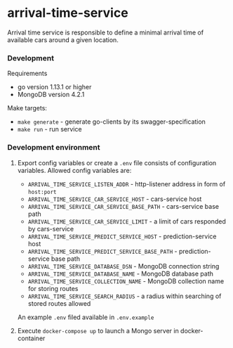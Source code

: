 # arrival-time-service
Arrival time service is responsible to define a minimal arrival time of available cars around a given location.

### Development
Requirements
* go version 1.13.1 or higher
* MongoDB version 4.2.1

Make targets:
* `make generate` - generate go-clients by its swagger-specification
* `make run` - run service

### Development environment
1. Export config variables or create a `.env` file consists of configuration variables. Allowed config variables are:
    * `ARRIVAL_TIME_SERVICE_LISTEN_ADDR` - http-listener address in form of `host:port`
    * `ARRIVAL_TIME_SERVICE_CAR_SERVICE_HOST` - cars-service host
    * `ARRIVAL_TIME_SERVICE_CAR_SERVICE_BASE_PATH` - cars-service base path
    * `ARRIVAL_TIME_SERVICE_CAR_SERVICE_LIMIT` - a limit of cars responded by cars-service
    * `ARRIVAL_TIME_SERVICE_PREDICT_SERVICE_HOST` - prediction-service host
    * `ARRIVAL_TIME_SERVICE_PREDICT_SERVICE_BASE_PATH` - prediction-service base path 
    * `ARRIVAL_TIME_SERVICE_DATABASE_DSN` - MongoDB connection string
    * `ARRIVAL_TIME_SERVICE_DATABASE_NAME` - MongoDB database path 
    * `ARRIVAL_TIME_SERVICE_COLLECTION_NAME` - MongoDB collection name for storing routes
    * `ARRIVAL_TIME_SERVICE_SEARCH_RADIUS` - a radius within searching of stored routes allowed
    
    An example `.env` filed available in `.env.example`

2. Execute `docker-compose up` to launch a Mongo server in docker-container
